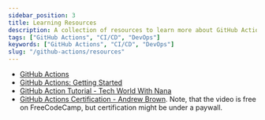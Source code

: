 ```yaml
---
sidebar_position: 3
title: Learning Resources
description: A collection of resources to learn more about GitHub Actions.
tags: ["GitHub Actions", "CI/CD", "DevOps"]
keywords: ["GitHub Actions", "CI/CD", "DevOps"]
slug: "/github-actions/resources"
---
```


- [GitHub Actions](https://docs.github.com/en/actions)
- [GitHub Actions: Getting Started](https://docs.github.com/en/actions/learn-github-actions/introduction-to-github-actions)
- [GitHub Action Tutorial - Tech World With Nana](https://youtu.be/R8_veQiYBjI)
- [GitHub Actions Certification - Andrew Brown](https://youtu.be/Tz7FsunBbfQ?si=mq-lzTPSP0wd3Esm). Note, that the video is free on FreeCodeCamp, but certification might be under a paywall.
